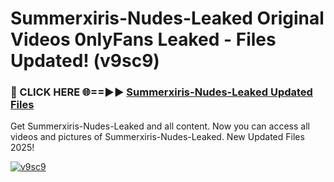 # Summerxiris-Nudes-Leaked Original Videos 0nlyFans Leaked - Files Updated! (v9sc9)

<h3>🔴 CLICK HERE 🌐==►► <a href="https://tinyurl.com/yc6ubb5a" rel="nofollow">Summerxiris-Nudes-Leaked Updated Files</a></h3>

Get Summerxiris-Nudes-Leaked and all content. Now you can access all videos and pictures of Summerxiris-Nudes-Leaked. New Updated Files 2025!

[![v9sc9](https://i.imgur.com/7eu0CRL.gif)](https://tinyurl.com/yc6ubb5a)
